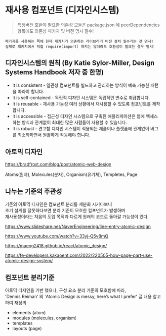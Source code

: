 # 재사용 컴포넌트 (디자인시스템)

> 특정버전 호환이 필요한 의존성 모듈은 package.json 에 peerDependencies 항목에도 의존성 패키지 및 버전 명시 필수!

`패키지를 사용하는 쪽에 현재 패키지가 의존하는 라이브러리 버전 설치 필수라는 것 명시!`  
`실제로 패키지에서 직접 require(import) 하지는 않더라도 호환성이 필요한 경우 명시!`

## 디자인시스템의 원칙 (By Katie Sylor-Miller, Design Systems Handbook 저자 중 한명)

- It is consistent - 일관성
  컴포넌트를 빌드하고 관리하는 방식이 예측 가능한 패턴을 따라야 합니다.
- It is self-contained - 독립적
  디자인 시스템은 독립적인 변수로 취급합니다.
- It is reusable - 재사용 가능성
  여러 상황에서 재사용할 수 있도록 컴포넌트를 제작합니다.
- It is accessible - 접근성
  디자인 시스템으로 구축된 애플리케이션은 웹에 액세스하는 방식과 관계없이 최대한 많은 사람들이 사용할 수 있습니다.
- It is robust - 견고함
  디자인 시스템이 적용되는 제품이나 플랫폼에 관계없이 버그를 최소화하면서 원활하게 작동해야 합니다.

## 아토믹 디자인

https://bradfrost.com/blog/post/atomic-web-design

Atoms(원자), Molecules(분자), Organism(유기체), Templetes, Page

## 나누는 기준의 주관성

기존의 아토믹 디자인은 컴포넌트 분리를 세분화 시키다보니  
초기 설계를 잘못하다보면 분리 기준이 모호한 컴포넌트가 발생하며  
재사용성이라는 처음의 도입 목적과 다르게 원래의 코드로 돌아갈 가능성이 있다.

https://www.slideshare.net/NaverEngineering/line-entry-atomic-design

https://www.youtube.com/watch?v=33yj-Q5v8mQ

https://maeng2418.github.io/react/atomic_design/

https://fe-developers.kakaoent.com/2022/220505-how-page-part-use-atomic-design-system/

## 컴포넌트 분리기준

아토믹 디자인을 기반 했으나, 구성 요소 분리 기준의 모호함에 따라,  
'Dennis Reiman' 의 'Atomic Design is messy, here’s what I prefer' 글 내용 참고하여 재정의

- elements (atom)
- modules (molecules, organism)
- templates
- layouts (page)
